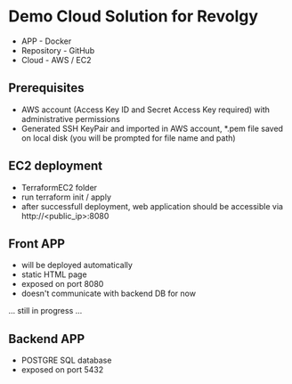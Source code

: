 # Demo Cloud Solution for Revolgy
- APP - Docker
- Repository - GitHub
- Cloud - AWS / EC2

## Prerequisites
- AWS account (Access Key ID and Secret Access Key required) with administrative permissions
- Generated SSH KeyPair and imported in AWS account, *.pem file saved on local disk (you will be prompted for file name and path)

## EC2 deployment
- TerraformEC2 folder
- run terraform init / apply
- after successfull deployment, web application should be accessible via http://<public_ip>:8080

## Front APP
- will be deployed automatically
- static HTML page
- exposed on port 8080
- doesn't communicate with backend DB for now




... still in progress ...
## Backend APP
- POSTGRE SQL database
- exposed on port 5432
